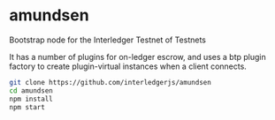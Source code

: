 # amundsen
Bootstrap node for the Interledger Testnet of Testnets

It has a number of plugins for on-ledger escrow, and uses a btp plugin factory to create
plugin-virtual instances when a client connects.

```sh
git clone https://github.com/interledgerjs/amundsen
cd amundsen
npm install
npm start
```
